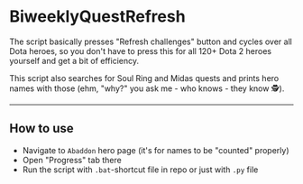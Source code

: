 # BiweeklyQuestRefresh

The script basically presses "Refresh challenges" button
and cycles over all Dota heroes, so you don't have to press this for all 120+ Dota 2 heroes yourself
and get a bit of efficiency.

This script also searches for Soul Ring and Midas quests and prints hero names with those (ehm, "why?" you ask me - who knows - they know 🕵️).  

---

## How to use

- Navigate to `Abaddon` hero page (it's for names to be "counted" properly)
- Open "Progress" tab there
- Run the script with `.bat`-shortcut file in repo or just with `.py` file
